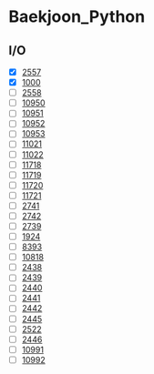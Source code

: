 # Baekjoon_Python

## I/O
- [X] [2557](https://github.com/cyl0424/baeckjoon_python/blob/main/IO/2557.py)
- [X] [1000](https://github.com/cyl0424/baeckjoon_python/blob/main/IO/1000.py)
- [ ] [2558](https://github.com/cyl0424/baeckjoon_python)
- [ ] [10950](https://github.com/cyl0424/baeckjoon_python)
- [ ] [10951](https://github.com/cyl0424/baeckjoon_python)
- [ ] [10952](https://github.com/cyl0424/baeckjoon_python)
- [ ] [10953](https://github.com/cyl0424/baeckjoon_python)
- [ ] [11021](https://github.com/cyl0424/baeckjoon_python)
- [ ] [11022](https://github.com/cyl0424/baeckjoon_python)
- [ ] [11718](https://github.com/cyl0424/baeckjoon_python)
- [ ] [11719](https://github.com/cyl0424/baeckjoon_python)
- [ ] [11720](https://github.com/cyl0424/baeckjoon_python)
- [ ] [11721](https://github.com/cyl0424/baeckjoon_python)
- [ ] [2741](https://github.com/cyl0424/baeckjoon_python)
- [ ] [2742](https://github.com/cyl0424/baeckjoon_python)
- [ ] [2739](https://github.com/cyl0424/baeckjoon_python)
- [ ] [1924](https://github.com/cyl0424/baeckjoon_python)
- [ ] [8393](https://github.com/cyl0424/baeckjoon_python)
- [ ] [10818](https://github.com/cyl0424/baeckjoon_python)
- [ ] [2438](https://github.com/cyl0424/baeckjoon_python)
- [ ] [2439](https://github.com/cyl0424/baeckjoon_python)
- [ ] [2440](https://github.com/cyl0424/baeckjoon_python)
- [ ] [2441](https://github.com/cyl0424/baeckjoon_python)
- [ ] [2442](https://github.com/cyl0424/baeckjoon_python)
- [ ] [2445](https://github.com/cyl0424/baeckjoon_python)
- [ ] [2522](https://github.com/cyl0424/baeckjoon_python)
- [ ] [2446](https://github.com/cyl0424/baeckjoon_python)
- [ ] [10991](https://github.com/cyl0424/baeckjoon_python)
- [ ] [10992](https://github.com/cyl0424/baeckjoon_python)

